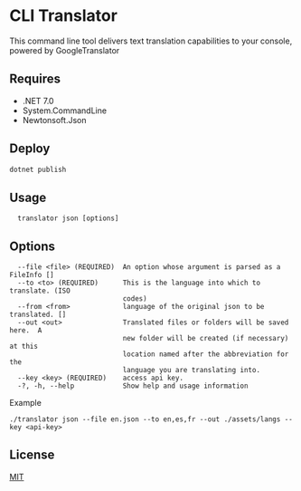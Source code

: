 # CLI Translator

This command line tool delivers text translation capabilities to your console, powered by GoogleTranslator

## Requires

- .NET 7.0
- System.CommandLine
- Newtonsoft.Json

## Deploy

```bash
dotnet publish
```

## Usage
```shell
  translator json [options]
````

## Options
```
  --file <file> (REQUIRED)  An option whose argument is parsed as a FileInfo []
  --to <to> (REQUIRED)      This is the language into which to translate. (ISO 
                            codes)
  --from <from>             language of the original json to be translated. []
  --out <out>               Translated files or folders will be saved here.  A 
                            new folder will be created (if necessary) at this 
                            location named after the abbreviation for the 
                            language you are translating into.
  --key <key> (REQUIRED)    access api key.
  -?, -h, --help            Show help and usage information

```

Example
```shell
./translator json --file en.json --to en,es,fr --out ./assets/langs --key <api-key>

```

## License

[MIT](https://choosealicense.com/licenses/mit/)